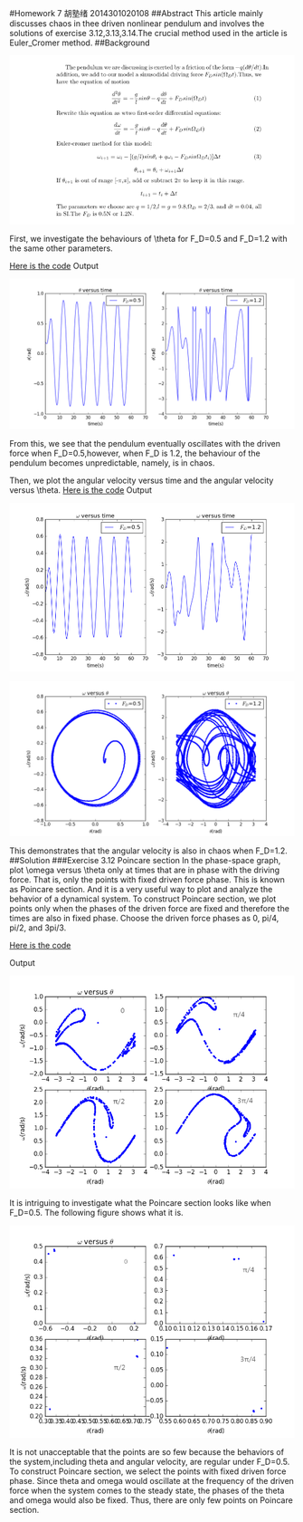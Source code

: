 #Homework 7 胡塾绪 2014301020108
##Abstract
This article mainly discusses chaos in thee driven nonlinear pendulum and involves the solutions of exercise 3.12,3.13,3.14.The crucial method used in the article is Euler_Cromer method.
##Background

![](https://github.com/earthhero2016/compuational_physics_N2014301020108/blob/master/Ex-7/2016-10-29_220600.png)

First, we investigate the behaviours of \theta for F_D=0.5 and F_D=1.2 with the same other parameters.

[Here is the code](https://github.com/earthhero2016/compuational_physics_N2014301020108/blob/master/Ex-7/theta.py)
Output

![](https://github.com/earthhero2016/compuational_physics_N2014301020108/blob/master/Ex-7/122.png)

From this, we see that the pendulum eventually oscillates with the driven force when F_D=0.5,however, when F_D is 1.2, the behaviour of the pendulum becomes unpredictable, namely, is in chaos.

Then, we plot the angular velocity versus time and the angular velocity versus \theta.
[Here is the code](https://github.com/earthhero2016/compuational_physics_N2014301020108/blob/master/Ex-7/omega.py)
Output

![](https://github.com/earthhero2016/compuational_physics_N2014301020108/blob/master/Ex-7/123.png)

![](https://github.com/earthhero2016/compuational_physics_N2014301020108/blob/master/Ex-7/121.png)

This demonstrates that the angular velocity is also in chaos when F_D=1.2.
##Solution
###Exercise 3.12 Poincare section
In the phase-space graph, plot \omega versus \theta only at times that are in phase with the driving force. That is, only the points with fixed driven force phase. This is known as Poincare section. And it is a very useful way to plot and analyze the behavior of a dynamical system. To construct Poincare section, we plot points only when the phases of the driven force are fixed and therefore the times are also in fixed phase. Choose the driven force phases as 0, pi/4, pi/2, and 3pi/3.

[Here is the code](https://github.com/earthhero2016/compuational_physics_N2014301020108/blob/master/Ex-7/3.12.py)

Output

![](https://github.com/earthhero2016/compuational_physics_N2014301020108/blob/master/Ex-7/3.12_%E7%9C%8B%E5%9B%BE%E7%8E%8B.png)

It is intriguing to investigate what the Poincare section looks like when F_D=0.5.
The following figure shows what it is.

![](https://github.com/earthhero2016/compuational_physics_N2014301020108/blob/master/Ex-7/3.12%20F%3D0.5_.png)

It is not unacceptable that the points are so few because the behaviors of the system,including theta and angular velocity, are regular under F_D=0.5. To construct Poincare section, we select the points with fixed driven force phase. Since theta and omega would oscillate at the frequency of the driven force when the system comes to the steady state, the phases of the theta and omega would also be fixed. Thus, there are only few points on Poincare section.
